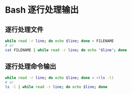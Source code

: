 # Bash 逐行处理输出

## 逐行处理文件

```bash
while read -r line; do echo $line; done < FILENAME
# or
cat FILENAME | while read -r line; do echo "$line"; done
```

## 逐行处理命令输出

```bash
while read -r line; do echo $line; done < <(ls -l)
# or
ls -l | while read -r line; do echo $line; done
```
